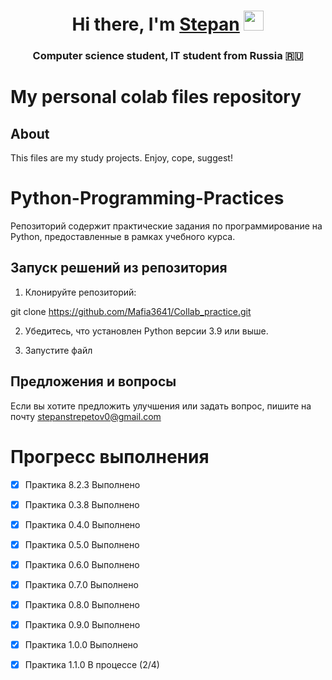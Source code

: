 <h1 align="center">Hi there, I'm <a href="https://daniilshat.ru/" target="_blank">Stepan</a> 
<img src="https://github.com/blackcater/blackcater/raw/main/images/Hi.gif" height="32"/></h1>
<h3 align="center">Computer science student, IT student from Russia 🇷🇺</h3>


# My personal colab files repository

## About

This files are my study projects.
Enjoy, cope, suggest!

# Python-Programming-Practices

Репозиторий содержит практические задания по программирование на Python, предоставленные в рамках учебного курса.

## Запуск решений из репозитория

1) Клонируйте репозиторий:

git clone https://github.com/Mafia3641/Collab_practice.git

2) Убедитесь, что установлен Python версии 3.9 или выше.
   
3) Запустите файл

## Предложения и вопросы

Если вы хотите предложить улучшения или задать вопрос, пишите на почту stepanstrepetov0@gmail.com

# Прогресс выполнения

 - [x] Практика 8.2.3 Выполнено

 - [x] Практика 0.3.8 Выполнено

 - [x] Практика 0.4.0 Выполнено

 - [x] Практика 0.5.0 Выполнено

 - [x] Практика 0.6.0 Выполнено

 - [x] Практика 0.7.0 Выполнено

 - [x] Практика 0.8.0 Выполнено

 - [x] Практика 0.9.0 Выполнено

 - [x] Практика 1.0.0 Выполнено

 - [x] Практика 1.1.0 В процессе (2/4)
